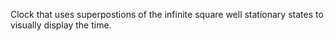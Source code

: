 Clock that uses superpostions of the infinite square well stationary states to visually display the time.
